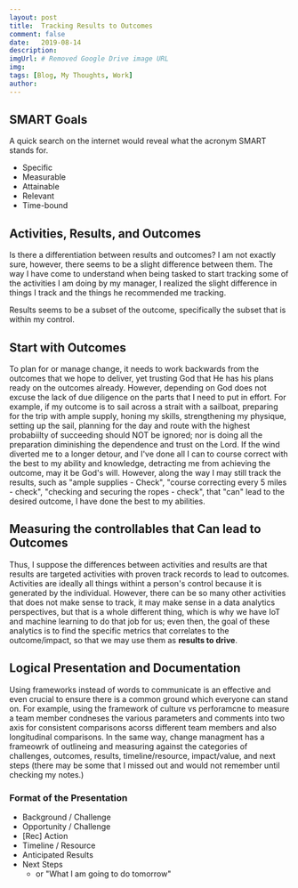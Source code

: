```yaml
---
layout: post
title:  Tracking Results to Outcomes
comment: false
date:   2019-08-14
description: 
imgUrl: # Removed Google Drive image URL
img: 
tags: [Blog, My Thoughts, Work]
author:
---
```


## SMART Goals

A quick search on the internet would reveal what the acronym SMART stands for.

* Specific
* Measurable
* Attainable
* Relevant
* Time-bound

## Activities, Results, and Outcomes

Is there a differentiation between results and outcomes? I am not exactly sure, however, there seems to be a slight difference between them. The way I have come to understand when being tasked to start tracking some of the activities I am doing by my manager, I realized the slight difference in things I track and the things he recommended me tracking.

Results seems to be a subset of the outcome, specifically the subset that is within my control.

## Start with Outcomes

To plan for or manage change, it needs to work backwards from the outcomes that we hope to deliver, yet trusting God that He has his plans ready on the outcomes already. However, depending on God does not excuse the lack of due diligence on the parts that I need to put in effort. For example, if my outcome is to sail across a strait with a sailboat, preparing for the trip with ample supply, honing my skills, strengthening my physique, setting up the sail, planning for the day and route with the highest probabiilty of succeeding should NOT be ignored; nor is doing all the preparation diminishing the dependence and trust on the Lord. If the wind diverted me to a longer detour, and I've done all I can to course correct with the best to my ability and knowledge, detracting me from achieving the outcome, may it be God's will. However, along the way I may still track the results, such as "ample supplies - Check", "course correcting every 5 miles - check", "checking and securing the ropes - check", that "can" lead to the desired outcome, I have done the best to my abilities.

## Measuring the controllables that **Can** lead to Outcomes

Thus, I suppose the differences between activities and results are that results are targeted activities with proven track records to lead to outcomes. Activities are ideally all things withint a person's control because it is generated by the individual. However, there can be so many other activities that does not make sense to track, it may make sense in a data analytics perspectives, but that is a whole different thing, which is why we have IoT and machine learning to do that job for us; even then, the goal of these analytics is to find the specific metrics that correlates to the outcome/impact, so that we may use them as **results to drive**.

## Logical Presentation and Documentation

Using frameworks instead of words to communicate is an effective and even crucial to ensure there is a common ground which everyone can stand on. For example, using the framework of culture vs perforamcne to measure a team member condneses the various parameters and comments into two axis for consistent comparisons acorss different team members and also longitudinal comparisons. In the same way, change managment has a frameowrk of outlineing and measuring against the categories of challenges, outcomes, results, timeline/resource, impact/value, and next steps (there may be some that I missed out and would not remember until checking my notes.)

### Format of the Presentation

- Background / Challenge
- Opportunity / Challenge
- [Rec] Action
- Timeline / Resource
- Anticipated Results
- Next Steps
  - or "What I am going to do tomorrow"

